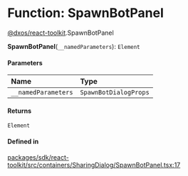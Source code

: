 # Function: SpawnBotPanel

[@dxos/react-toolkit](../modules/dxos_react_toolkit.md).SpawnBotPanel

**SpawnBotPanel**(`__namedParameters`): `Element`

#### Parameters

| Name | Type |
| :------ | :------ |
| `__namedParameters` | `SpawnBotDialogProps` |

#### Returns

`Element`

#### Defined in

[packages/sdk/react-toolkit/src/containers/SharingDialog/SpawnBotPanel.tsx:17](https://github.com/dxos/dxos/blob/main/packages/sdk/react-toolkit/src/containers/SharingDialog/SpawnBotPanel.tsx#L17)
